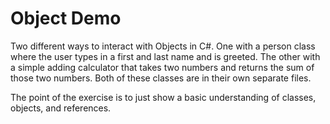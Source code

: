 # Object Demo

Two different ways to interact with Objects in C#. One with a person class where the user types in a first and last name
and is greeted. The other with a simple adding calculator that takes two numbers and returns the sum of those two numbers.
Both of these classes are in their own separate files.

The point of the exercise is to just show a basic understanding of classes, objects, and references.
